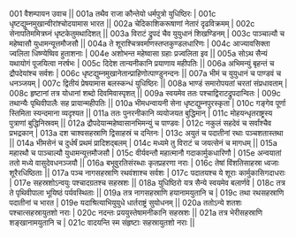 001  	वैशम्पायन उवाच ||
001a	तथैव राजा कौन्तेयो धर्मपुत्रो युधिष्ठिरः |
001c	धृष्टद्युम्नमुखान्वीरांश्चोदयामास भारत ||
002a	चेदिकाशिकरूषाणां नेतारं दृढविक्रमम् |
002c	सेनापतिममित्रघ्नं धृष्टकेतुमथादिशत् ||
003a	विराटं द्रुपदं चैव युयुधानं शिखण्डिनम् |
003c	पाञ्चाल्यौ च महेष्वासौ युधामन्यूत्तमौजसौ ||
004a	ते शूराश्चित्रवर्माणस्तप्तकुण्डलधारिणः |
004c	आज्यावसिक्ता ज्वलिता धिष्ण्येष्विव हुताशनाः |
004e 	अशोभन्त महेष्वासा ग्रहाः प्रज्वलिता इव ||
005a	सोऽथ सैन्यं यथायोगं पूजयित्वा नरर्षभः |
005c	दिदेश तान्यनीकानि प्रयाणाय महीपतिः ||
006a	अभिमन्युं बृहन्तं च द्रौपदेयांश्च सर्वशः |
006c	धृष्टद्युम्नमुखानेतान्प्राहिणोत्पाण्डुनन्दनः ||
007a	भीमं च युयुधानं च पाण्डवं च धनञ्जयम् |
007c	द्वितीयं प्रेषयामास बलस्कन्धं युधिष्ठिरः ||
008a	भाण्डं समारोपयतां चरतां संप्रधावताम् |
008c	हृष्टानां तत्र योधानां शब्दो दिवमिवास्पृशत् ||
009a	स्वयमेव ततः पश्चाद्विराटद्रुपदान्वितः |
009c	तथान्यैः पृथिवीपालैः सह प्रायान्महीपतिः ||
010a	भीमधन्वायनी सेना धृष्टद्युम्नपुरस्कृता |
010c	गङ्गेव पूर्णा स्तिमिता स्यन्दमाना व्यदृश्यत ||
011a	ततः पुनरनीकानि व्ययोजयत बुद्धिमान् |
011c	मोहयन्धृतराष्ट्रस्य पुत्राणां बुद्धिनिस्रवम् ||
012a	द्रौपदेयान्महेष्वासानभिमन्युं च पाण्डवः |
012c	नकुलं सहदेवं च सर्वांश्चैव प्रभद्रकान् |
013a	दश चाश्वसहस्राणि द्विसाहस्रं च दन्तिनः |
013c	अयुतं च पदातीनां रथाः पञ्चशतास्तथा ||
014a	भीमसेनं च दुर्धर्षं प्रथमं प्रादिशद्बलम् |
014c	मध्यमे तु विराटं च जयत्सेनं च मागधम् ||
015a	महारथौ च पाञ्चाल्यौ युधामन्यूत्तमौजसौ |
015c	वीर्यवन्तौ महात्मानौ गदाकार्मुकधारिणौ |
015e 	अन्वयातां ततो मध्ये वासुदेवधनञ्जयौ ||
016a	बभूवुरतिसंरब्धाः कृतप्रहरणा नराः |
016c	तेषां विंशतिसाहस्रा ध्वजाः शूरैरधिष्ठिताः ||
017a	पञ्च नागसहस्राणि रथवंशाश्च सर्वशः |
017c	पदातयश्च ये शूराः कार्मुकासिगदाधराः |
017e 	सहस्रशोऽन्वयुः पश्चादग्रतश्च सहस्रशः ||
018a	युधिष्ठिरो यत्र सैन्ये स्वयमेव बलार्णवे |
018c	तत्र ते पृथिवीपाला भूयिष्ठं पर्यवस्थिताः ||
019a	तत्र नागसहस्राणि हयानामयुतानि च |
019c	तथा रथसहस्राणि पदातीनां च भारत |
019e 	यदाश्रित्याभियुयुधे धार्तराष्ट्रं सुयोधनम् ||
020a	ततोऽन्ये शतशः पश्चात्सहस्रायुतशो नराः |
020c	नदन्तः प्रययुस्तेषामनीकानि सहस्रशः ||
021a	तत्र भेरीसहस्राणि शङ्खानामयुतानि च |
021c	वादयन्ति स्म संहृष्टाः सहस्रायुतशो नराः ||


